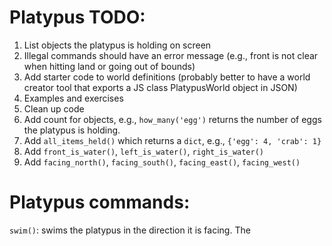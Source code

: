 # Platypus TODO:

1. List objects the platypus is holding on screen
2. Illegal commands should have an error message (e.g., front is not clear when hitting land or going out of bounds)
3. Add starter code to world definitions (probably better to have a world creator tool that exports a JS class PlatypusWorld object in JSON)
4. Examples and exercises
5. Clean up code
6. Add count for objects, e.g., `how_many('egg')` returns the number of eggs the platypus is holding.
7. Add `all_items_held()` which returns a `dict`, e.g., `{'egg': 4, 'crab': 1}`
8. Add `front_is_water()`, `left_is_water()`, `right_is_water()`
9. Add `facing_north()`, `facing_south()`, `facing_east()`, `facing_west()`

# Platypus commands:

`swim()`: swims the platypus in the direction it is facing. The 
